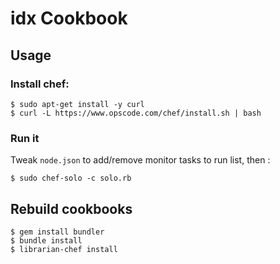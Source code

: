 idx Cookbook
============
## Usage

### Install chef:
```
$ sudo apt-get install -y curl
$ curl -L https://www.opscode.com/chef/install.sh | bash
```

### Run it
Tweak `node.json` to add/remove monitor tasks to run list, then :

`$ sudo chef-solo -c solo.rb`

## Rebuild cookbooks
```
$ gem install bundler
$ bundle install
$ librarian-chef install
```


